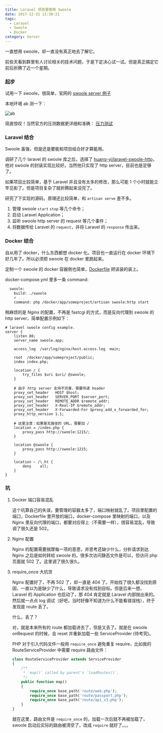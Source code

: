 ```yaml
---
title: Laravel 项目里使用 Swoole
date: 2017-12-31 13:30:21
tags:
  - Laravel
  - Swoole
  - Docker
category: Server
---
```


一直想用 swoole，却一直没有真正地去了解它。

前些天看到群里有人讨论相关的技术问题，于是下定决心试一试。但是真正搞定它前后折腾了近一个星期。

<!-- more -->

### 起步

试用一下 swoole，很简单，官网的 [swoole server 例子](https://wiki.swoole.com/wiki/page/p-server.html)

本地环境 ab 测一下：

![ab](https://pico.oss-cn-hangzhou.aliyuncs.com/blog/2mq13.jpg)

简直惊叹！当然官方的压测数据更详细和准确： [压力测试](https://wiki.swoole.com/wiki/page/62.html)

### Laravel 结合

Swoole 虽强，但是还是要能和项目结合好才算能用。

调研了几个 laravel 的 swoole 库之后，选择了 [huang-yi/laravel-swoole-http](https://github.com/huang-yi/laravel-swoole-http)，他对 swoole 的封装实现比较好。当然他只实现了 http server，目前也是足够了。

如果项目比较简单，基于 Laravel 并且没有太多的修改，那么可能 1 个小时就能立竿见影了。但是项目复杂了就折腾起来没完了。

研究了下实现的源码，原理还比较简单，和 `artisan serve` 差不多。

1. 管理 swoole `start` `stop` 等几个命令；
2. 启动 Laravel Application；
3. 监听 swoole http server 的 request 等几个事件；
4. 将数据传给 Laravel 的 `request`，并将 Laravel 的 `response` 传出来。

### Docker 结合

自从用了 docker，什么东西都想 docker 化。项目也一直运行在 docker 环境下好几年了。所以必须把 swoole 在 docker 里跑起来。

定制一个 swoole 的 docker 容器倒也简单，[Dockerfile](https://github.com/ruogoo/docker-env/blob/develop/swoole/Dockerfile)
把该装的装上。

docker-compose.yml 里多一条 command:

```dockerfile
  swoole:
    build: ./swoole
    # ...
    command: php /docker/app/someproject/artisan swoole:http start
```

稍麻烦的是 Nginx 的配置，不再是 fastcgi 的方式，而是反向代理到 swoole 的 http server，简单配置示例如下：

```
# laravel swoole config example.
server {
    listen 80;
    server_name swoole.app;

    access_log  /var/log/nginx/host.access.log  main;

    root  /docker/app/someproject/public;
    index index.php;

    location / {
        try_files $uri $uri/ @swoole;
    }

    # 由于 http server 支持不完善，需要传递 header
    proxy_set_header   HOST $host;
    proxy_set_header   SERVER_PORT $server_port;
    proxy_set_header   REMOTE_ADDR $remote_addr;
    proxy_set_header   X-Real-IP $remote_addr;
    proxy_set_header   X-Forwarded-For $proxy_add_x_forwarded_for;
    proxy_http_version 1.1;

    # 这里注意：如果是无路径的 URL，需要加 / 
    location = /index.php {
        proxy_pass http://swoole:1215/;
    }

    location @swoole {
        proxy_pass http://swoole:1215;
    }

    location ~ /\.ht {
        deny    all;
    }
}
```

### 坑

1. Docker 端口容易混乱

    这个坑算自己的失误，要管理的容器太多了，端口映射就乱了。项目里配置的端口，Dockerfile 里开放的端口，docker-compose 里映射的端口，以及 Nginx 里反向代理的端口，都要对应得上（不需要一样），很容易混乱，导致调了很久还是 502。

2. Nginx 配置

    Nginx 的配置需要揣摩每一项的意思，并思考还缺少什么，分析请求到达 Nginx 之后是如何转给 swoole 的。很多次访问静态文件是可以，但访问 php 页面就 502 了。这里调了很久很久。

3. require_once 大坑货

    Nginx 配置好了，不再 502 了，却一直是 404 了。开始找了很久都没找到原因，一直以为是缺少了什么，导致请求没有找到目标。但是后来一想，Laravel 的 Application 也启动了，那 404 肯定就是 Laravel 内部抛出来的。然后就一点点 log 调试（好吧，当时好像不知道为什么不能看错误栈），终于发现是 route 丢了。

    什么，丢了？

    对，就是本来所有的 route 都加载进去了，但是又丢了。就是在 swoole onRequest 的时候，会 reset 并重新加载一些 ServiceProvider (待考究)。

    PHP 对于引入代码文件一般用 `require_once` 避免重复 require，比如我的 RouteServiceProvider 中需要 require 路由文件：

    ```php
    class RouteServiceProvider extends ServiceProvider
    {
        /**
         * `map()` called by parent's `loadRoutes()`.
         */
        public function map()
        {
            require_once base_path('route/web.php');
            require_once base_path('route/passport.php');
            require_once base_path('route/api_v3.php');
        }
    }
    ```

    就在这里，路由文件是 `require_once` 的，加载一次后就不再被加载了，swoole 启动后实际的路由被清空了，改成 `require` 就好了。。。
